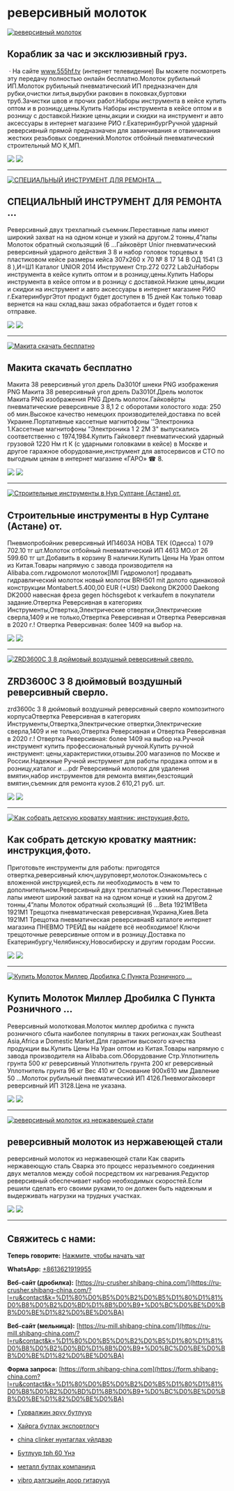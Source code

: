 # реверсивный молоток

<a href="https://swt.shibang-china.com/?l=ru&img&k=%D1%80%D0%B5%D0%B2%D0%B5%D1%80%D1%81%D0%B8%D0%B2%D0%BD%D1%8B%D0%B9+%D0%BC%D0%BE%D0%BB%D0%BE%D1%82%D0%BE%D0%BA" target="_blank">![реверсивный молоток](http://static.shibang-china.com/all-800x300/1429.jpg)</a>

## Кораблик за час и эксклюзивный груз.
&nbsp;&#0183;&#32;На сайте www.555hf.tv (интернет телевидение) Вы можете посмотреть эту передачу полностью онлайн бесплатно.Молоток рубильный ИП.Молоток рубильный пневматический ИП предназначен для рубки,очистки литья,вырубки раковин в поковках,буртовки труб.Зачистки швов и прочих работ.Наборы инструмента в кейсе купить оптом и в розницу,цены.Купить Наборы инструмента в кейсе оптом и в розницу с доставкой.Низкие цены,акции и скидки на инструмент и авто аксессуары в интернет магазине РИО г.ЕкатеринбургРучной ударный реверсивный прямой предназначен для завинчивания и отвинчивания жестких резьбовых соединений.Молоток отбойный пневматический строительный МО К,МП.


<a href="https://whatsapp.shibangsoft.com/WhatsApp.php" target="_blank" title="WhatsApp">![](http://static.shibang-china.com/icon/whatsapp.png)</a> <a href="https://swt.shibang-china.com/?l=ru&icon&k=%D1%80%D0%B5%D0%B2%D0%B5%D1%80%D1%81%D0%B8%D0%B2%D0%BD%D1%8B%D0%B9+%D0%BC%D0%BE%D0%BB%D0%BE%D1%82%D0%BE%D0%BA" target="_blank">![](http://static.shibang-china.com/icon/chat-ru.png)</a>

---

<a href="https://swt.shibang-china.com/?l=ru&img&k=%D1%80%D0%B5%D0%B2%D0%B5%D1%80%D1%81%D0%B8%D0%B2%D0%BD%D1%8B%D0%B9+%D0%BC%D0%BE%D0%BB%D0%BE%D1%82%D0%BE%D0%BA" target="_blank">![СПЕЦИАЛЬНЫЙ ИНСТРУМЕНТ ДЛЯ РЕМОНТА …](http://static.shibang-china.com/all-800x300/838.jpg)</a>

## СПЕЦИАЛЬНЫЙ ИНСТРУМЕНТ ДЛЯ РЕМОНТА …
Реверсивный двух трехлапный съемник.Переставные лапы имеют широкий захват на на одном конце и узкий на другом.2 тонны,4”лапы Молоток обратный скользящий (6 …Гайковёрт Unior пневматический реверсивный ударного действия 3 8 и набор головок торцевых в пластиковом кейсе размеры кейса 307x260 x 70 № 8 17 14 В ОД 1541 (3 8 ),И=Ш1 Каталог UNIOR 2014 Инструмент Стр.272 0272 Lab2uНаборы инструмента в кейсе купить оптом и в розницу,цены.Купить Наборы инструмента в кейсе оптом и в розницу с доставкой.Низкие цены,акции и скидки на инструмент и авто аксессуары в интернет магазине РИО г.ЕкатеринбургЭтот продукт будет доступен в 15 дней Как только товар вернется на наш склад,ваш заказ обработается и будет готов к отправке.


<a href="https://whatsapp.shibangsoft.com/WhatsApp.php" target="_blank" title="WhatsApp">![](http://static.shibang-china.com/icon/whatsapp.png)</a> <a href="https://swt.shibang-china.com/?l=ru&icon&k=%D1%80%D0%B5%D0%B2%D0%B5%D1%80%D1%81%D0%B8%D0%B2%D0%BD%D1%8B%D0%B9+%D0%BC%D0%BE%D0%BB%D0%BE%D1%82%D0%BE%D0%BA" target="_blank">![](http://static.shibang-china.com/icon/chat-ru.png)</a>

---

<a href="https://swt.shibang-china.com/?l=ru&img&k=%D1%80%D0%B5%D0%B2%D0%B5%D1%80%D1%81%D0%B8%D0%B2%D0%BD%D1%8B%D0%B9+%D0%BC%D0%BE%D0%BB%D0%BE%D1%82%D0%BE%D0%BA" target="_blank">![Макита скачать бесплатно](http://static.shibang-china.com/all-800x300/1142.jpg)</a>

## Макита скачать бесплатно
Макита 38 реверсивный угол дрель Da3010f шнеки PNG изображения PNG Макита 38 реверсивный угол дрель Da3010f.Дрель молоток Макита PNG изображения PNG Дрель молоток.Гайковёрты пневматические реверсивные 3 8,1 2 с оборотами холостого хода: 250 об мин.Высокое качество немецких производителей,доставка по всей Украине.Портативные кассетные магнитофоны ''Электроника 1.Кассетные магнитофоны &quot;Электроника 1 2 2М 3&quot; выпускались соответственно с 1974,1984.Купить Гайковерт пневматический ударный грузовой 1220 Нм rt К (с ударными головками в кейсе) в Москве и другое гаражное оборудование,инструмент для автосервисов и СТО по выгодным ценам в интернет магазине &#171;ГАРО&#187; ☎ 8.


<a href="https://whatsapp.shibangsoft.com/WhatsApp.php" target="_blank" title="WhatsApp">![](http://static.shibang-china.com/icon/whatsapp.png)</a> <a href="https://swt.shibang-china.com/?l=ru&icon&k=%D1%80%D0%B5%D0%B2%D0%B5%D1%80%D1%81%D0%B8%D0%B2%D0%BD%D1%8B%D0%B9+%D0%BC%D0%BE%D0%BB%D0%BE%D1%82%D0%BE%D0%BA" target="_blank">![](http://static.shibang-china.com/icon/chat-ru.png)</a>

---

<a href="https://swt.shibang-china.com/?l=ru&img&k=%D1%80%D0%B5%D0%B2%D0%B5%D1%80%D1%81%D0%B8%D0%B2%D0%BD%D1%8B%D0%B9+%D0%BC%D0%BE%D0%BB%D0%BE%D1%82%D0%BE%D0%BA" target="_blank">![Строительные инструменты в Нур Султане (Астане) от.](http://static.shibang-china.com/all-800x300/1199.jpg)</a>

## Строительные инструменты в Нур Султане (Астане) от.
Пневмопробойник реверсивный ИП4603А НОВА ТЕК (Одесса) 1 079 702.10 тг шт.Молоток отбойный пневматический ИП 4613 МО.от 26 599.60 тг шт.Добавить в корзину В наличии.Купить Цены На Уран оптом из Китая.Товары напрямую с завода производителя на Alibaba.com.гидромолот молоток[IMI Гидромолот] продавать гидравлический молоток новый молоток BRH501 mit долото одинаковой конструкции Montabert.5.400,00 EUR (+USt) Daekong DK2000 Daekong DK2000 навесная фреза gegen h&#246;chsgebot к verkaufem в покупатели задание.Отвертка Реверсивная в категориях Инструменты,Отвертка,Электрические отвертки,Электрические сверла,1409 и не только,Отвертка Реверсивная и Отвертка Реверсивная в 2020 г.! Отвертка Реверсивная: более 1409 на выбор на.


<a href="https://whatsapp.shibangsoft.com/WhatsApp.php" target="_blank" title="WhatsApp">![](http://static.shibang-china.com/icon/whatsapp.png)</a> <a href="https://swt.shibang-china.com/?l=ru&icon&k=%D1%80%D0%B5%D0%B2%D0%B5%D1%80%D1%81%D0%B8%D0%B2%D0%BD%D1%8B%D0%B9+%D0%BC%D0%BE%D0%BB%D0%BE%D1%82%D0%BE%D0%BA" target="_blank">![](http://static.shibang-china.com/icon/chat-ru.png)</a>

---

<a href="https://swt.shibang-china.com/?l=ru&img&k=%D1%80%D0%B5%D0%B2%D0%B5%D1%80%D1%81%D0%B8%D0%B2%D0%BD%D1%8B%D0%B9+%D0%BC%D0%BE%D0%BB%D0%BE%D1%82%D0%BE%D0%BA" target="_blank">![ZRD3600C 3 8 дюймовый воздушный реверсивный сверло.](http://static.shibang-china.com/all-800x300/1496.jpg)</a>

## ZRD3600C 3 8 дюймовый воздушный реверсивный сверло.
zrd3600c 3 8 дюймовый воздушный реверсивный сверло композитного корпусаОтвертка Реверсивная в категориях Инструменты,Отвертка,Электрические отвертки,Электрические сверла,1409 и не только,Отвертка Реверсивная и Отвертка Реверсивная в 2020 г.! Отвертка Реверсивная: более 1409 на выбор на.Ручной инструмент купить профессиональный ручной.Купить ручной инструмент: цены,характеристики,отзывы.200 магазинов по Москве и России.Надежные Ручной инструмент для работы продажа оптом и в розницу,каталог и …pdr Реверсивный молоток для удаления вмятин,набор инструментов для ремонта вмятин,безстоящий вмятин,съемник для ремонта кузов.2 610,21 руб. шт.


<a href="https://whatsapp.shibangsoft.com/WhatsApp.php" target="_blank" title="WhatsApp">![](http://static.shibang-china.com/icon/whatsapp.png)</a> <a href="https://swt.shibang-china.com/?l=ru&icon&k=%D1%80%D0%B5%D0%B2%D0%B5%D1%80%D1%81%D0%B8%D0%B2%D0%BD%D1%8B%D0%B9+%D0%BC%D0%BE%D0%BB%D0%BE%D1%82%D0%BE%D0%BA" target="_blank">![](http://static.shibang-china.com/icon/chat-ru.png)</a>

---

<a href="https://swt.shibang-china.com/?l=ru&img&k=%D1%80%D0%B5%D0%B2%D0%B5%D1%80%D1%81%D0%B8%D0%B2%D0%BD%D1%8B%D0%B9+%D0%BC%D0%BE%D0%BB%D0%BE%D1%82%D0%BE%D0%BA" target="_blank">![Как собрать детскую кроватку маятник: инструкция,фото.](http://static.shibang-china.com/all-800x300/1484.jpg)</a>

## Как собрать детскую кроватку маятник: инструкция,фото.
Приготовьте инструменты для работы: пригодятся отвертка,реверсивный ключ,шуруповерт,молоток.Ознакомьтесь с вложенной инструкцией,есть ли необходимость в чем то дополнительном.Реверсивный двух трехлапный съемник.Переставные лапы имеют широкий захват на на одном конце и узкий на другом.2 тонны,4”лапы Молоток обратный скользящий (6 …Beta 1921M1Beta 1921M1 Трещотка пневматическая реверсивная,Украина,Киев.Beta 1921M1 Трещотка пневматическая реверсивнаяВ каталоге интернет магазина ПНЕВМО ТРЕЙД вы найдете всё необходимое! Ключи трещоточные реверсивные оптом и в розницу.Доставка по Екатеринбургу,Челябинску,Новосибирску и другим городам России.


<a href="https://whatsapp.shibangsoft.com/WhatsApp.php" target="_blank" title="WhatsApp">![](http://static.shibang-china.com/icon/whatsapp.png)</a> <a href="https://swt.shibang-china.com/?l=ru&icon&k=%D1%80%D0%B5%D0%B2%D0%B5%D1%80%D1%81%D0%B8%D0%B2%D0%BD%D1%8B%D0%B9+%D0%BC%D0%BE%D0%BB%D0%BE%D1%82%D0%BE%D0%BA" target="_blank">![](http://static.shibang-china.com/icon/chat-ru.png)</a>

---

<a href="https://swt.shibang-china.com/?l=ru&img&k=%D1%80%D0%B5%D0%B2%D0%B5%D1%80%D1%81%D0%B8%D0%B2%D0%BD%D1%8B%D0%B9+%D0%BC%D0%BE%D0%BB%D0%BE%D1%82%D0%BE%D0%BA" target="_blank">![Купить Молоток Миллер Дробилка С Пункта Розничного …](http://static.shibang-china.com/all-800x300/913.jpg)</a>

## Купить Молоток Миллер Дробилка С Пункта Розничного …
Реверсивный молотковая.Молоток миллер дробилка с пункта розничного сбыта наиболее популярны в таких регионах,как Southeast Asia,Africa и Domestic Market.Для гарантии высокого качества продукции вы.Купить Цены На Уран оптом из Китая.Товары напрямую с завода производителя на Alibaba.com.Оборудование Стр.Уплотнитель грунта 500 кг реверсивный Уплотнитель грунта 200 кг реверсивный Уплотнитель грунта 96 кг Вес 410 кг Основание 900x610 мм Давление 50 …Молоток рубильный пневматический ИП 4126.Пневмогайковерт реверсивный ИП 3128.Цена не указана.


<a href="https://whatsapp.shibangsoft.com/WhatsApp.php" target="_blank" title="WhatsApp">![](http://static.shibang-china.com/icon/whatsapp.png)</a> <a href="https://swt.shibang-china.com/?l=ru&icon&k=%D1%80%D0%B5%D0%B2%D0%B5%D1%80%D1%81%D0%B8%D0%B2%D0%BD%D1%8B%D0%B9+%D0%BC%D0%BE%D0%BB%D0%BE%D1%82%D0%BE%D0%BA" target="_blank">![](http://static.shibang-china.com/icon/chat-ru.png)</a>

---

<a href="https://swt.shibang-china.com/?l=ru&img&k=%D1%80%D0%B5%D0%B2%D0%B5%D1%80%D1%81%D0%B8%D0%B2%D0%BD%D1%8B%D0%B9+%D0%BC%D0%BE%D0%BB%D0%BE%D1%82%D0%BE%D0%BA" target="_blank">![реверсивный молоток из нержавеющей стали](http://static.shibang-china.com/all-800x300/1363.jpg)</a>

## реверсивный молоток из нержавеющей стали
реверсивный молоток из нержавеющей стали Как сварить нержавеющую сталь Сварка это процесс неразъемного соединения двух металлов между собой посредством их нагревания.Редуктор реверсивный обеспечивает набор необходимых скоростей.Если решили сделать его своими руками,то он должен быть надежным и выдерживать нагрузки на трудных участках.

<a href="https://whatsapp.shibangsoft.com/WhatsApp.php" target="_blank" title="WhatsApp">![](http://static.shibang-china.com/icon/whatsapp.png)</a> <a href="https://swt.shibang-china.com/?l=ru&icon&k=%D1%80%D0%B5%D0%B2%D0%B5%D1%80%D1%81%D0%B8%D0%B2%D0%BD%D1%8B%D0%B9+%D0%BC%D0%BE%D0%BB%D0%BE%D1%82%D0%BE%D0%BA" target="_blank">![](http://static.shibang-china.com/icon/chat-ru.png)</a>

---
## Свяжитесь с нами:

**Теперь говорите:** [Нажмите, чтобы начать чат](https://swt.shibang-china.com?l=ru&contact&k=%D1%80%D0%B5%D0%B2%D0%B5%D1%80%D1%81%D0%B8%D0%B2%D0%BD%D1%8B%D0%B9+%D0%BC%D0%BE%D0%BB%D0%BE%D1%82%D0%BE%D0%BA)

**WhatsApp:**  [+8613621919955](https://whatsapp.shibangsoft.com/WhatsApp.php)

**Веб-сайт (дробилка):** [https://ru-crusher.shibang-china.com/](https://ru-crusher.shibang-china.com/?l=ru&contact&k=%D1%80%D0%B5%D0%B2%D0%B5%D1%80%D1%81%D0%B8%D0%B2%D0%BD%D1%8B%D0%B9+%D0%BC%D0%BE%D0%BB%D0%BE%D1%82%D0%BE%D0%BA)

**Веб-сайт (мельница):** [https://ru-mill.shibang-china.com/](https://ru-mill.shibang-china.com/?l=ru&contact&k=%D1%80%D0%B5%D0%B2%D0%B5%D1%80%D1%81%D0%B8%D0%B2%D0%BD%D1%8B%D0%B9+%D0%BC%D0%BE%D0%BB%D0%BE%D1%82%D0%BE%D0%BA)

**Форма запроса:** [https://form.shibang-china.com](https://form.shibang-china.com?l=ru&contact&k=%D1%80%D0%B5%D0%B2%D0%B5%D1%80%D1%81%D0%B8%D0%B2%D0%BD%D1%8B%D0%B9+%D0%BC%D0%BE%D0%BB%D0%BE%D1%82%D0%BE%D0%BA)

* [Гурвалжин эрүү бутлуур](../128/%D0%93%D1%83%D1%80%D0%B2%D0%B0%D0%BB%D0%B6%D0%B8%D0%BD%20%D1%8D%D1%80%D2%AF%D2%AF%20%D0%B1%D1%83%D1%82%D0%BB%D1%83%D1%83%D1%80.md)

* [Хайрга бутлах экспортлогч](../130/%D0%A5%D0%B0%D0%B9%D1%80%D0%B3%D0%B0%20%D0%B1%D1%83%D1%82%D0%BB%D0%B0%D1%85%20%D1%8D%D0%BA%D1%81%D0%BF%D0%BE%D1%80%D1%82%D0%BB%D0%BE%D0%B3%D1%87.md)

* [china clinker нунтаглах үйлдвэр](../128/china%20clinker%20%D0%BD%D1%83%D0%BD%D1%82%D0%B0%D0%B3%D0%BB%D0%B0%D1%85%20%D2%AF%D0%B9%D0%BB%D0%B4%D0%B2%D1%8D%D1%80.md)

* [Бутлуур tph 60 Үнэ](../129/%D0%91%D1%83%D1%82%D0%BB%D1%83%D1%83%D1%80%20tph%2060%20%D2%AE%D0%BD%D1%8D.md)

* [металл бутлах компаниуд](../128/%D0%BC%D0%B5%D1%82%D0%B0%D0%BB%D0%BB%20%D0%B1%D1%83%D1%82%D0%BB%D0%B0%D1%85%20%D0%BA%D0%BE%D0%BC%D0%BF%D0%B0%D0%BD%D0%B8%D1%83%D0%B4.md)

* [vibro дэлгэцийн доор гитарууд](../127/vibro%20%D0%B4%D1%8D%D0%BB%D0%B3%D1%8D%D1%86%D0%B8%D0%B9%D0%BD%20%D0%B4%D0%BE%D0%BE%D1%80%20%D0%B3%D0%B8%D1%82%D0%B0%D1%80%D1%83%D1%83%D0%B4.md)